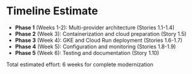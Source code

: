 # Timeline Estimate

- **Phase 1** (Weeks 1-2): Multi-provider architecture (Stories 1.1-1.4)
- **Phase 2** (Week 3): Containerization and cloud preparation (Story 1.5)
- **Phase 3** (Week 4): GKE and Cloud Run deployment (Stories 1.6-1.7)
- **Phase 4** (Week 5): Configuration and monitoring (Stories 1.8-1.9)
- **Phase 5** (Week 6): Testing and documentation (Story 1.10)

Total estimated effort: 6 weeks for complete modernization